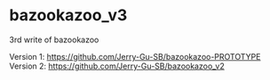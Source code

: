 # bazookazoo_v3
3rd write of bazookazoo

Version 1: https://github.com/Jerry-Gu-SB/bazookazoo-PROTOTYPE
Version 2: https://github.com/Jerry-Gu-SB/bazookazoo_v2
